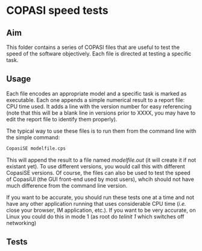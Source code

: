 # COPASI speed tests

## Aim
This folder contains a series of COPASI files that are useful to test the speed of the 
software objectively. Each file is directed at testing a specific task.

## Usage
Each file encodes an appropriate model and a specific task is marked as executable. Each one 
appends a simple numerical result to a report file: CPU time used. It adds a line with the 
version number for easy referencing (note that this will be a blank line in versions prior 
to XXXX, you may have to edit the report file to identify them properly). 

The typical way to use these files is to run them from the command line with the simple 
command:
```bash
CopasiSE modelfile.cps
```
This will append the result to a file named *modelfile.out* (it will create it if not 
existant yet). To use different versions, you would call this with different CopasiSE 
versions. Of course, the files can also be used to test the speed of CopasiUI (the GUI 
front-end used by most users), whcih should not have much difference from the command line 
version.

If you want to be accurate, you should run these tests one at a time and not have any other 
application running that uses considerable CPU time (*i.e.* close your browser, IM 
application, etc.). If you want to be very accurate, on Linux you could do this in mode 1 
(as root do *telinit 1* which switches off networking)

## Tests
